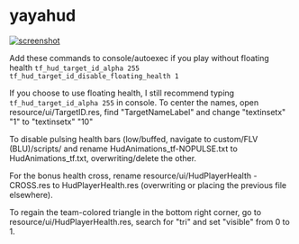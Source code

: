 yayahud
=============

[![screenshot](http://imgur.com/a/GKiZf#0)](http://imgur.com/a/GKiZf)


Add these commands to console/autoexec if you play without floating health
`tf_hud_target_id_alpha 255`  
`tf_hud_target_id_disable_floating_health 1`  

If you choose to use floating health, I still recommend typing `tf_hud_target_id_alpha 255` in console. To center the names, open resource/ui/TargetID.res, find "TargetNameLabel" and change "textinsetx" "1" to "textinsetx" "10"

To disable pulsing health bars (low/buffed, navigate to custom/FLV (BLU)/scripts/ and rename HudAnimations_tf-NOPULSE.txt to HudAnimations_tf.txt, overwriting/delete the other.

For the bonus health cross, rename resource/ui/HudPlayerHealth - CROSS.res to HudPlayerHealth.res (overwriting or placing the previous file elsewhere).

To regain the team-colored triangle in the bottom right corner, go to resource/ui/HudPlayerHealth.res, search for "tri" and set "visible" from 0 to 1.
